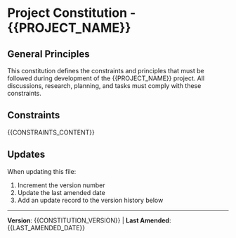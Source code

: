 # Project Constitution - {{PROJECT_NAME}}

## General Principles

This constitution defines the constraints and principles that must be followed during development of the {{PROJECT_NAME}} project. All discussions, research, planning, and tasks must comply with these constraints.

## Constraints
<!--
Format requirements for constraints:
### Category Heading
- Constraint item 1
- Constraint item 2
- Constraint item 3

Example:
### Technical Constraints
- Must use TypeScript for development
- API design must follow RESTful principles
-->

{{CONSTRAINTS_CONTENT}}

## Updates

When updating this file:
1. Increment the version number
2. Update the last amended date
3. Add an update record to the version history below

---
**Version**: {{CONSTITUTION_VERSION}} | **Last Amended**: {{LAST_AMENDED_DATE}}

<!--
Version history format: v[version number] - [date]: [update description]

{{VERSION_HISTORY}}
-->